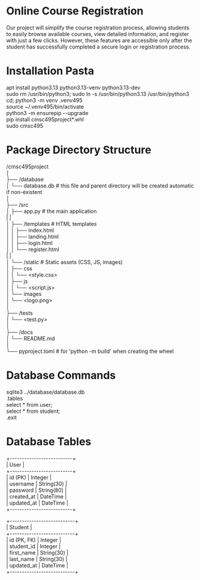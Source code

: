 # Online Course Registration 
Our project will simplify the course registration process, allowing students to easily browse available courses, view detailed information, and register with just a few clicks. However, these features are accessible only after the student has successfully completed a secure login or registration process.  


# Installation Pasta

apt install python3.13 python3.13-venv python3.13-dev  
sudo rm /usr/bin/python3; sudo ln -s /usr/bin/python3.13 /usr/bin/python3        
cd; python3 -m venv .venv495     
source ~/.venv495/bin/activate    
python3 -m ensurepip --upgrade    
pip install cmsc495project*.whl     
sudo cmsc495    


# Package Directory Structure

/cmsc495project  
│  
├── /database  
│   └── database.db         # this file and parent directory will be created automatic if non-existent  
│  
├── /src  
│   ├── app.py              # the main application  
|   |  
│   ├── /templates          # HTML templates  
│   │   ├── index.html  
│   │   ├── landing.html  
│   │   ├── login.html  
│   │   └── register.html  
|   |  
│   └── /static             # Static assets (CSS, JS, images)  
│       ├── css  
│       │   └── <style.css>  
│       ├── js  
│       │   └── <script.js>  
│       └── images  
│           └── <logo.png>  
│  
├── /tests  
│   └── <test.py>  
│  
├── /docs  
│   └── README.md  
│      
└── pyproject.toml          # for 'python -m build' when creating the wheel  


# Database Commands
sqlite3 ../database/database.db  
.tables  
select * from user;  
select * from student;  
.exit  


# Database Tables

+--------------------------+  
|          User            |  
+--------------------------+  
| id (PK)     | Integer    |  
| username    | String(30) |  
| password    | String(80) |  
| created_at  | DateTime   |  
| updated_at  | DateTime   |  
+--------------------------+  

+---------------------------+  
|          Student          |  
+---------------------------+  
| id (PK, FK)  | Integer    |  
| student_id   | Integer    |  
| first_name   | String(30) |  
| last_name    | String(30) |  
| updated_at   | DateTime   |  
+---------------------------+  
